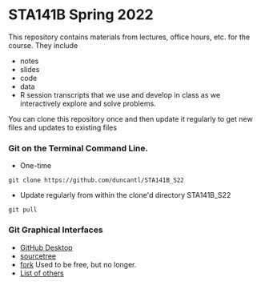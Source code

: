 
# STA141B Spring 2022

This repository contains materials from lectures, office hours, etc.
for the course.
They include 
+ notes
+ slides
+ code
+ data 
+ R session transcripts
that we use and develop in class as we interactively explore and solve problems.


You can clone this repository once and then update it regularly to get new files and updates to
existing files

### Git on the Terminal Command Line.
+ One-time
```
git clone https://github.com/duncantl/STA141B_S22
```

+ Update regularly from within the clone'd directory STA141B_S22
```
git pull
```


### Git Graphical Interfaces

+ [GitHub Desktop](https://desktop.github.com)
+ [sourcetree](https://www.sourcetreeapp.com)
+ [fork]()  Used to be free, but no longer.
+ [List of others](https://www.fossmint.com/gui0git-cliennts-for-mac/)




